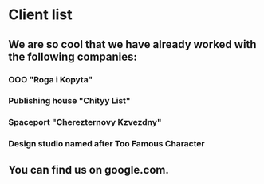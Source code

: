 # Client list

## We are so cool that we have already worked with the following companies:

### OOO "Roga i Kopyta"

### Publishing house "Chityy List"

### Spaceport "Cherezternovy Kzvezdny"

### Design studio named after Too Famous Character

## You can find us on google.com.
